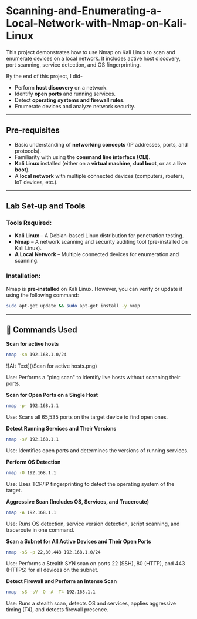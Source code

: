 # Scanning-and-Enumerating-a-Local-Network-with-Nmap-on-Kali-Linux
This project demonstrates how to use Nmap on Kali Linux to scan and enumerate devices on a local network. It includes active host discovery, port scanning, service detection, and OS fingerprinting.

By the end of this project, I did-
- Perform **host discovery** on a network.
- Identify **open ports** and running services.
- Detect **operating systems and firewall rules**.
- Enumerate devices and analyze network security.

---

## Pre-requisites
- Basic understanding of **networking concepts** (IP addresses, ports, and protocols).
- Familiarity with using the **command line interface (CLI)**.
- **Kali Linux** installed (either on a **virtual machine**, **dual boot**, or as a **live boot**).
- A **local network** with multiple connected devices (computers, routers, IoT devices, etc.).

---

## Lab Set-up and Tools

### Tools Required:
- **Kali Linux** – A Debian-based Linux distribution for penetration testing.
- **Nmap** – A network scanning and security auditing tool (pre-installed on Kali Linux).
- **A Local Network** – Multiple connected devices for enumeration and scanning.

### Installation:
Nmap is **pre-installed** on Kali Linux. However, you can verify or update it using the following command:
```bash
sudo apt-get update && sudo apt-get install -y nmap
```
---

## 🔧 Commands Used

**Scan for active hosts**  
```bash
nmap -sn 192.168.1.0/24
```
![Alt Text](/Scan for active hosts.png)

Use: Performs a "ping scan" to identify live hosts without scanning their ports.

**Scan for Open Ports on a Single Host**  
```bash
nmap -p- 192.168.1.1
```
Use: Scans all 65,535 ports on the target device to find open ones.

**Detect Running Services and Their Versions**
```bash
nmap -sV 192.168.1.1
```
Use: Identifies open ports and determines the versions of running services.

**Perform OS Detection**
```bash
nmap -O 192.168.1.1
```
Use: Uses TCP/IP fingerprinting to detect the operating system of the target.

**Aggressive Scan (Includes OS, Services, and Traceroute)**
```bash
nmap -A 192.168.1.1
```
Use: Runs OS detection, service version detection, script scanning, and traceroute in one command.

**Scan a Subnet for All Active Devices and Their Open Ports**
```bash
nmap -sS -p 22,80,443 192.168.1.0/24
```
Use: Performs a Stealth SYN scan on ports 22 (SSH), 80 (HTTP), and 443 (HTTPS) for all devices on the subnet.

**Detect Firewall and Perform an Intense Scan**
```bash
nmap -sS -sV -O -A -T4 192.168.1.1
```
Use: Runs a stealth scan, detects OS and services, applies aggressive timing (T4), and detects firewall presence.






